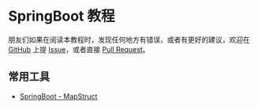 # SpringBoot 教程

朋友们如果在阅读本教程时，发现任何地方有错误，或者有更好的建议，欢迎在 [GitHub](https://github.com/javgocn/javgo-springboot) 上提
[Issue](https://github.com/javgocn/javgo-springboot/issues)，或者直接 [Pull Request](https://github.com/javgocn/javgo-springboot/pulls)。

## 常用工具

* [SpringBoot - MapStruct](/boot-tool-mapstruct/SpringBoot-MapStruct.md)